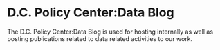 # D.C. Policy Center:Data Blog
The D.C. Policy Center:Data Blog is used for hosting internally as well as posting publications related to data related activities to our work.
